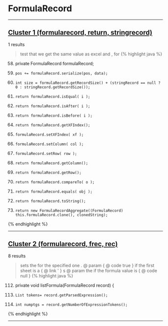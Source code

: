 # FormulaRecord

***

## [Cluster 1 (formularecord, return, stringrecord)](./1)
1 results
> test that we get the same value as excel and , for 
{% highlight java %}
58. private FormulaRecord formulaRecord;
88.     pos += formulaRecord.serialize(pos, data);
103.     int size = formulaRecord.getRecordSize() + (stringRecord == null ? 0 : stringRecord.getRecordSize());
138.     return formulaRecord.isEqual( i );
143.     return formulaRecord.isAfter( i );
148.     return formulaRecord.isBefore( i );
153.     return formulaRecord.getXFIndex();
158.     formulaRecord.setXFIndex( xf );
163.     formulaRecord.setColumn( col );
168.     formulaRecord.setRow( row );
173.     return formulaRecord.getColumn();
178.     return formulaRecord.getRow();
183.     return formulaRecord.compareTo( o );
188.     return formulaRecord.equals( obj );
193.     return formulaRecord.toString();
202.     return new FormulaRecordAggregate((FormulaRecord) this.formulaRecord.clone(), clonedString);
{% endhighlight %}

***

## [Cluster 2 (formularecord, frec, rec)](./2)
8 results
> sets the for the specified one . @ param { @ code true } if the first sheet is a { @ link ' } s @ param the if the formula value is { @ code null } 
{% highlight java %}
112. private void listFormula(FormulaRecord record) {
114.     List tokens= record.getParsedExpression();
115.     int numptgs = record.getNumberOfExpressionTokens();
{% endhighlight %}

***

